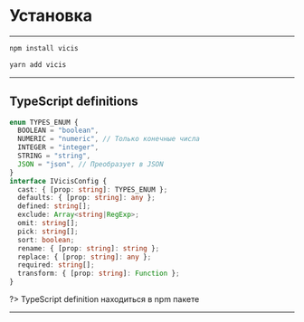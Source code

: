 # Установка

---

```bash
npm install vicis
```

```bash
yarn add vicis
```

---

## TypeScript definitions

```typescript
enum TYPES_ENUM {
  BOOLEAN = "boolean",
  NUMERIC = "numeric", // Только конечные числа
  INTEGER = "integer",
  STRING = "string",
  JSON = "json", // Преобразует в JSON
}
interface IVicisConfig {
  cast: { [prop: string]: TYPES_ENUM };
  defaults: { [prop: string]: any };
  defined: string[];
  exclude: Array<string|RegExp>;
  omit: string[];
  pick: string[];
  sort: boolean;
  rename: { [prop: string]: string };
  replace: { [prop: string]: any };
  required: string[];
  transform: { [prop: string]: Function };
}
```

?> TypeScript definition находиться в npm пакете

---
